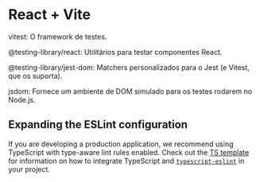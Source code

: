 # React + Vite

vitest: O framework de testes.

@testing-library/react: Utilitários para testar componentes React.

@testing-library/jest-dom: Matchers personalizados para o Jest (e Vitest, que os suporta).

jsdom: Fornece um ambiente de DOM simulado para os testes rodarem no Node.js.

## Expanding the ESLint configuration

If you are developing a production application, we recommend using TypeScript with type-aware lint rules enabled. Check out the [TS template](https://github.com/vitejs/vite/tree/main/packages/create-vite/template-react-ts) for information on how to integrate TypeScript and [`typescript-eslint`](https://typescript-eslint.io) in your project.
